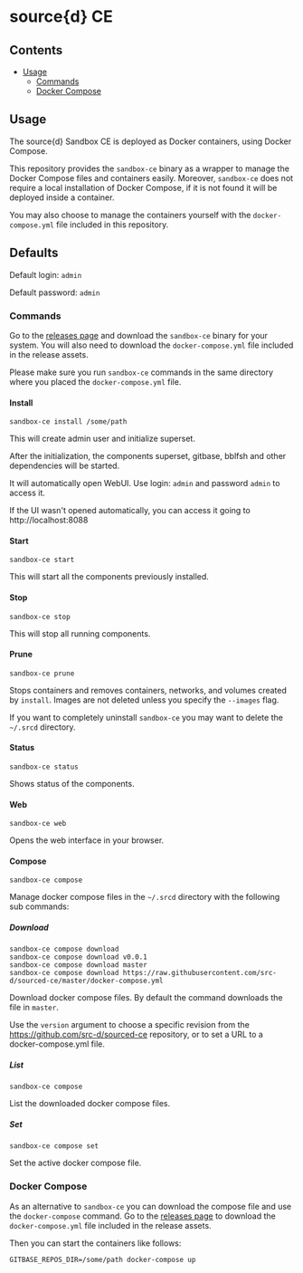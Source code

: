 # source{d} CE

## Contents

- [Usage](#usage)
  - [Commands](#commands)
  - [Docker Compose](#docker-compose)

## Usage

The source{d} Sandbox CE is deployed as Docker containers, using Docker Compose.

This repository provides the `sandbox-ce` binary as a wrapper to manage the Docker Compose files and containers easily. Moreover, `sandbox-ce` does not require a local installation of Docker Compose, if it is not found it will be deployed inside a container.

You may also choose to manage the containers yourself with the `docker-compose.yml` file included in this repository.

## Defaults

Default login: `admin`

Default password: `admin`

### Commands

Go to the [releases page](https://github.com/src-d/sourced-ce/releases) and download the `sandbox-ce` binary for your system. You will also need to download the `docker-compose.yml` file included in the release assets.

Please make sure you run `sandbox-ce` commands in the same directory where you placed the `docker-compose.yml` file.

#### Install

```
sandbox-ce install /some/path
```

This will create admin user and initialize superset.

After the initialization, the components superset, gitbase, bblfsh and other dependencies will be started.

It will automatically open WebUI. Use login: `admin` and password `admin` to access it.

If the UI wasn't opened automatically, you can access it going to http://localhost:8088


#### Start

```
sandbox-ce start
```

This will start all the components previously installed.

#### Stop

```
sandbox-ce stop
```

This will stop all running components.

#### Prune

```
sandbox-ce prune
```

Stops containers and removes containers, networks, and volumes created by `install`.
Images are not deleted unless you specify the `--images` flag.

If you want to completely uninstall `sandbox-ce` you may want to delete the `~/.srcd` directory.

#### Status

```
sandbox-ce status
```

Shows status of the components.

#### Web

```
sandbox-ce web
```

Opens the web interface in your browser.

#### Compose

```
sandbox-ce compose
```

Manage docker compose files in the `~/.srcd` directory with the following sub commands:

##### Download

```
sandbox-ce compose download
sandbox-ce compose download v0.0.1
sandbox-ce compose download master
sandbox-ce compose download https://raw.githubusercontent.com/src-d/sourced-ce/master/docker-compose.yml
```

Download docker compose files. By default the command downloads the file in `master`.

Use the `version` argument to choose a specific revision from the https://github.com/src-d/sourced-ce repository, or to set a URL to a docker-compose.yml file.

##### List

```
sandbox-ce compose
```

List the downloaded docker compose files.

##### Set

```
sandbox-ce compose set
```

Set the active docker compose file.

### Docker Compose

As an alternative to `sandbox-ce` you can download the compose file and use the `docker-compose` command. Go to the [releases page](https://github.com/src-d/sourced-ce/releases) to download the `docker-compose.yml` file included in the release assets.

Then you can start the containers like follows:

```shell
GITBASE_REPOS_DIR=/some/path docker-compose up
```
